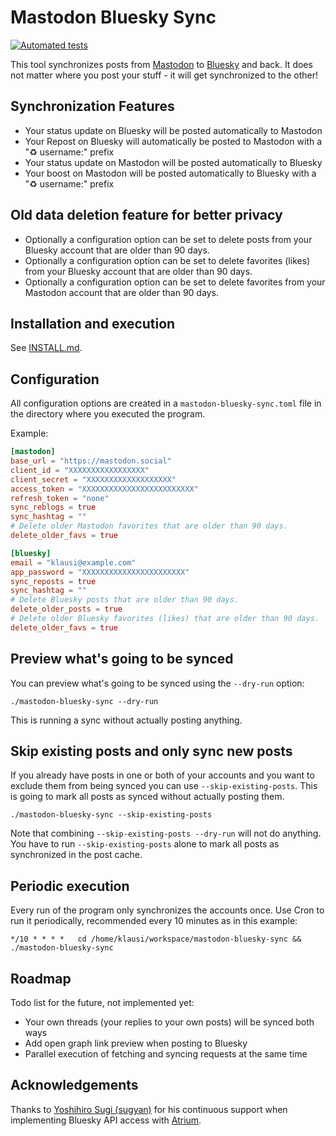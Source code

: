 # Mastodon Bluesky Sync

[![Automated tests](https://github.com/klausi/mastodon-bluesky-sync/workflows/Testing/badge.svg)](https://github.com/klausi/mastodon-bluesky-sync/actions)

This tool synchronizes posts from [Mastodon](https://joinmastodon.org/) to [Bluesky](https://bsky.app) and back. It does not matter where you post your stuff - it will get synchronized to the other!

## Synchronization Features

- Your status update on Bluesky will be posted automatically to Mastodon
- Your Repost on Bluesky will automatically be posted to Mastodon with a "♻️ username:" prefix
- Your status update on Mastodon will be posted automatically to Bluesky
- Your boost on Mastodon will be posted automatically to Bluesky with a "♻️ username:" prefix

## Old data deletion feature for better privacy
- Optionally a configuration option can be set to delete posts from your Bluesky account that are older than 90 days.
- Optionally a configuration option can be set to delete favorites (likes) from your Bluesky account that are older than 90 days.
- Optionally a configuration option can be set to delete favorites from your Mastodon account that are older than 90 days.

## Installation and execution

See [INSTALL.md](INSTALL.md).

## Configuration

All configuration options are created in a `mastodon-bluesky-sync.toml` file in the directory where you executed the program.

Example:

```toml
[mastodon]
base_url = "https://mastodon.social"
client_id = "XXXXXXXXXXXXXXXXX"
client_secret = "XXXXXXXXXXXXXXXXXXX"
access_token = "XXXXXXXXXXXXXXXXXXXXXXXXX"
refresh_token = "none"
sync_reblogs = true
sync_hashtag = ""
# Delete older Mastodon favorites that are older than 90 days.
delete_older_favs = true

[bluesky]
email = "klausi@example.com"
app_password = "XXXXXXXXXXXXXXXXXXXXXXX"
sync_reposts = true
sync_hashtag = ""
# Delete Bluesky posts that are older than 90 days.
delete_older_posts = true
# Delete older Bluesky favorites (likes) that are older than 90 days.
delete_older_favs = true
```

## Preview what's going to be synced

You can preview what's going to be synced using the `--dry-run` option:

    ./mastodon-bluesky-sync --dry-run

This is running a sync without actually posting anything.

## Skip existing posts and only sync new posts

If you already have posts in one or both of your accounts and you want to exclude them from being synced you can use `--skip-existing-posts`. This is going to mark all posts as synced without actually posting them.

    ./mastodon-bluesky-sync --skip-existing-posts

Note that combining `--skip-existing-posts --dry-run` will not do anything. You have to run `--skip-existing-posts` alone to mark all posts as synchronized in the post cache.

## Periodic execution

Every run of the program only synchronizes the accounts once. Use Cron to run it periodically, recommended every 10 minutes as in this example:

```
*/10 * * * *   cd /home/klausi/workspace/mastodon-bluesky-sync && ./mastodon-bluesky-sync
```

## Roadmap

Todo list for the future, not implemented yet:
- Your own threads (your replies to your own posts) will be synced both ways
- Add open graph link preview when posting to Bluesky
- Parallel execution of fetching and syncing requests at the same time

## Acknowledgements

Thanks to [Yoshihiro Sugi (sugyan)](https://github.com/sugyan) for his continuous support when implementing Bluesky API access with [Atrium](https://github.com/sugyan/atrium).
